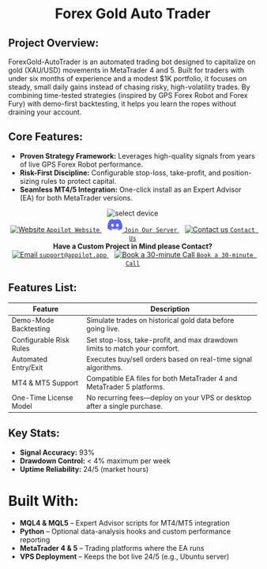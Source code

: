<h1 align="center">Forex Gold Auto Trader</h1>

## Project Overview:

ForexGold-AutoTrader is an automated trading bot designed to capitalize on gold (XAU/USD) movements in MetaTrader 4 and 5. Built for traders with under six months of experience and a modest $1K portfolio, it focuses on steady, small daily gains instead of chasing risky, high-volatility trades. By combining time-tested strategies (inspired by GPS Forex Robot and Forex Fury) with demo-first backtesting, it helps you learn the ropes without draining your account.


## Core Features:
- **Proven Strategy Framework:** Leverages high-quality signals from years of live GPS Forex Robot performance.
- **Risk-First Discipline:** Configurable stop-loss, take-profit, and position-sizing rules to protect capital.
- **Seamless MT4/5 Integration:** One-click install as an Expert Advisor (EA) for both MetaTrader versions.


<div align="center">
  <img
    src="https://github.com/user-attachments/assets/d200549d-7613-446f-a43b-19a4117ca360"
    alt="select device"
    width="600px"
  />
</div>


<div align="center">
  <a href="https://appilot.app/">
    <img
      alt="Website"
      width="25px"
      src="https://github.com/user-attachments/assets/8e5f3af3-b098-4c1d-980d-df9aebc680d0"
    />
    <code>Appilot Website</code>
  </a>
  &nbsp;&nbsp;
  <a href="https://discord.gg/3CZ5muJdF2">
    <img
      alt="Join Our Server"
      width="30px"
      src="https://github.com/Zeeshanahmad4/RealEstateMate-WhatsApp-Group-Management-Bot/blob/main/discord-icon-svgrepo-com.svg"
    />
    <code>Join Our Server</code>
  </a>
  &nbsp;&nbsp;
  <a href="https://t.me/devpilot1">
    <img
      alt="Contact us"
      width="30px"
      src="https://edent.github.io/SuperTinyIcons/images/svg/telegram.svg"
    />
    <code>Contact Us</code>
  </a>
</div>

<div align="center">
<strong> Have a Custom Project in Mind please Contact?</strong>

<div align="center">
  <a href="mailto:support@appilot.app">
  <img
    alt="Email"
    width="30px"
    src="https://github.com/user-attachments/assets/91c8d428-32b7-4be0-91fa-2e42c902b5b8"
  />
  <code>support@appilot.app</code>
</a>
  &nbsp;&nbsp;
  <a href="https://cal.com/app-pilot-m8i8oo/30min">
  <img
    alt="Book a 30-minute Call"
    width="30px"
    src="https://github.com/user-attachments/assets/cd3e5c7b-3e4e-4bb3-b242-bcc20ee78f13"
  />
  <code>Book a 30-minute Call</code>
</a>
<span>

<div align="left">

## Features List:
| Feature                 | Description                                                                 |
| ----------------------- | --------------------------------------------------------------------------- |
| Demo-Mode Backtesting   | Simulate trades on historical gold data before going live.                  |
| Configurable Risk Rules | Set stop-loss, take-profit, and max drawdown limits to match your comfort.  |
| Automated Entry/Exit    | Executes buy/sell orders based on real-time signal algorithms.              |
| MT4 & MT5 Support       | Compatible EA files for both MetaTrader 4 and MetaTrader 5 platforms.       |
| One-Time License Model  | No recurring fees—deploy on your VPS or desktop after a single purchase.    |


## Key Stats:
- **Signal Accuracy:** 93%
- **Drawdown Control:** < 4% maximum per week
- **Uptime Reliability:** 24/5 (market hours)

# Built With:
- **MQL4 & MQL5** – Expert Advisor scripts for MT4/MT5 integration
- **Python** – Optional data-analysis hooks and custom performance reporting
- **MetaTrader 4 & 5** – Trading platforms where the EA runs
- **VPS Deployment** – Keeps the bot live 24/5 (e.g., Ubuntu server)
